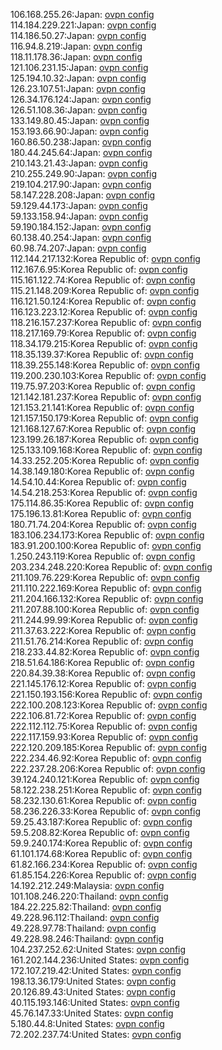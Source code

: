 106.168.255.26:Japan: [ovpn config](vpn/106_168_255_26.ovpn)  
114.184.229.221:Japan: [ovpn config](vpn/114_184_229_221.ovpn)  
114.186.50.27:Japan: [ovpn config](vpn/114_186_50_27.ovpn)  
116.94.8.219:Japan: [ovpn config](vpn/116_94_8_219.ovpn)  
118.11.178.36:Japan: [ovpn config](vpn/118_11_178_36.ovpn)  
121.106.231.15:Japan: [ovpn config](vpn/121_106_231_15.ovpn)  
125.194.10.32:Japan: [ovpn config](vpn/125_194_10_32.ovpn)  
126.23.107.51:Japan: [ovpn config](vpn/126_23_107_51.ovpn)  
126.34.176.124:Japan: [ovpn config](vpn/126_34_176_124.ovpn)  
126.51.108.36:Japan: [ovpn config](vpn/126_51_108_36.ovpn)  
133.149.80.45:Japan: [ovpn config](vpn/133_149_80_45.ovpn)  
153.193.66.90:Japan: [ovpn config](vpn/153_193_66_90.ovpn)  
160.86.50.238:Japan: [ovpn config](vpn/160_86_50_238.ovpn)  
180.44.245.64:Japan: [ovpn config](vpn/180_44_245_64.ovpn)  
210.143.21.43:Japan: [ovpn config](vpn/210_143_21_43.ovpn)  
210.255.249.90:Japan: [ovpn config](vpn/210_255_249_90.ovpn)  
219.104.217.90:Japan: [ovpn config](vpn/219_104_217_90.ovpn)  
58.147.228.208:Japan: [ovpn config](vpn/58_147_228_208.ovpn)  
59.129.44.173:Japan: [ovpn config](vpn/59_129_44_173.ovpn)  
59.133.158.94:Japan: [ovpn config](vpn/59_133_158_94.ovpn)  
59.190.184.152:Japan: [ovpn config](vpn/59_190_184_152.ovpn)  
60.138.40.254:Japan: [ovpn config](vpn/60_138_40_254.ovpn)  
60.98.74.207:Japan: [ovpn config](vpn/60_98_74_207.ovpn)  
112.144.217.132:Korea Republic of: [ovpn config](vpn/112_144_217_132.ovpn)  
112.167.6.95:Korea Republic of: [ovpn config](vpn/112_167_6_95.ovpn)  
115.161.122.74:Korea Republic of: [ovpn config](vpn/115_161_122_74.ovpn)  
115.21.148.209:Korea Republic of: [ovpn config](vpn/115_21_148_209.ovpn)  
116.121.50.124:Korea Republic of: [ovpn config](vpn/116_121_50_124.ovpn)  
116.123.223.12:Korea Republic of: [ovpn config](vpn/116_123_223_12.ovpn)  
118.216.157.237:Korea Republic of: [ovpn config](vpn/118_216_157_237.ovpn)  
118.217.169.79:Korea Republic of: [ovpn config](vpn/118_217_169_79.ovpn)  
118.34.179.215:Korea Republic of: [ovpn config](vpn/118_34_179_215.ovpn)  
118.35.139.37:Korea Republic of: [ovpn config](vpn/118_35_139_37.ovpn)  
118.39.255.148:Korea Republic of: [ovpn config](vpn/118_39_255_148.ovpn)  
119.200.230.103:Korea Republic of: [ovpn config](vpn/119_200_230_103.ovpn)  
119.75.97.203:Korea Republic of: [ovpn config](vpn/119_75_97_203.ovpn)  
121.142.181.237:Korea Republic of: [ovpn config](vpn/121_142_181_237.ovpn)  
121.153.21.141:Korea Republic of: [ovpn config](vpn/121_153_21_141.ovpn)  
121.157.150.179:Korea Republic of: [ovpn config](vpn/121_157_150_179.ovpn)  
121.168.127.67:Korea Republic of: [ovpn config](vpn/121_168_127_67.ovpn)  
123.199.26.187:Korea Republic of: [ovpn config](vpn/123_199_26_187.ovpn)  
125.133.109.168:Korea Republic of: [ovpn config](vpn/125_133_109_168.ovpn)  
14.33.252.205:Korea Republic of: [ovpn config](vpn/14_33_252_205.ovpn)  
14.38.149.180:Korea Republic of: [ovpn config](vpn/14_38_149_180.ovpn)  
14.54.10.44:Korea Republic of: [ovpn config](vpn/14_54_10_44.ovpn)  
14.54.218.253:Korea Republic of: [ovpn config](vpn/14_54_218_253.ovpn)  
175.114.86.35:Korea Republic of: [ovpn config](vpn/175_114_86_35.ovpn)  
175.196.13.81:Korea Republic of: [ovpn config](vpn/175_196_13_81.ovpn)  
180.71.74.204:Korea Republic of: [ovpn config](vpn/180_71_74_204.ovpn)  
183.106.234.173:Korea Republic of: [ovpn config](vpn/183_106_234_173.ovpn)  
183.91.200.100:Korea Republic of: [ovpn config](vpn/183_91_200_100.ovpn)  
1.250.243.119:Korea Republic of: [ovpn config](vpn/1_250_243_119.ovpn)  
203.234.248.220:Korea Republic of: [ovpn config](vpn/203_234_248_220.ovpn)  
211.109.76.229:Korea Republic of: [ovpn config](vpn/211_109_76_229.ovpn)  
211.110.222.169:Korea Republic of: [ovpn config](vpn/211_110_222_169.ovpn)  
211.204.166.132:Korea Republic of: [ovpn config](vpn/211_204_166_132.ovpn)  
211.207.88.100:Korea Republic of: [ovpn config](vpn/211_207_88_100.ovpn)  
211.244.99.99:Korea Republic of: [ovpn config](vpn/211_244_99_99.ovpn)  
211.37.63.222:Korea Republic of: [ovpn config](vpn/211_37_63_222.ovpn)  
211.51.76.214:Korea Republic of: [ovpn config](vpn/211_51_76_214.ovpn)  
218.233.44.82:Korea Republic of: [ovpn config](vpn/218_233_44_82.ovpn)  
218.51.64.186:Korea Republic of: [ovpn config](vpn/218_51_64_186.ovpn)  
220.84.39.38:Korea Republic of: [ovpn config](vpn/220_84_39_38.ovpn)  
221.145.176.12:Korea Republic of: [ovpn config](vpn/221_145_176_12.ovpn)  
221.150.193.156:Korea Republic of: [ovpn config](vpn/221_150_193_156.ovpn)  
222.100.208.123:Korea Republic of: [ovpn config](vpn/222_100_208_123.ovpn)  
222.106.81.72:Korea Republic of: [ovpn config](vpn/222_106_81_72.ovpn)  
222.112.112.75:Korea Republic of: [ovpn config](vpn/222_112_112_75.ovpn)  
222.117.159.93:Korea Republic of: [ovpn config](vpn/222_117_159_93.ovpn)  
222.120.209.185:Korea Republic of: [ovpn config](vpn/222_120_209_185.ovpn)  
222.234.46.92:Korea Republic of: [ovpn config](vpn/222_234_46_92.ovpn)  
222.237.28.206:Korea Republic of: [ovpn config](vpn/222_237_28_206.ovpn)  
39.124.240.121:Korea Republic of: [ovpn config](vpn/39_124_240_121.ovpn)  
58.122.238.251:Korea Republic of: [ovpn config](vpn/58_122_238_251.ovpn)  
58.232.130.61:Korea Republic of: [ovpn config](vpn/58_232_130_61.ovpn)  
58.236.226.33:Korea Republic of: [ovpn config](vpn/58_236_226_33.ovpn)  
59.25.43.187:Korea Republic of: [ovpn config](vpn/59_25_43_187.ovpn)  
59.5.208.82:Korea Republic of: [ovpn config](vpn/59_5_208_82.ovpn)  
59.9.240.174:Korea Republic of: [ovpn config](vpn/59_9_240_174.ovpn)  
61.101.174.68:Korea Republic of: [ovpn config](vpn/61_101_174_68.ovpn)  
61.82.166.234:Korea Republic of: [ovpn config](vpn/61_82_166_234.ovpn)  
61.85.154.226:Korea Republic of: [ovpn config](vpn/61_85_154_226.ovpn)  
14.192.212.249:Malaysia: [ovpn config](vpn/14_192_212_249.ovpn)  
101.108.246.220:Thailand: [ovpn config](vpn/101_108_246_220.ovpn)  
184.22.225.82:Thailand: [ovpn config](vpn/184_22_225_82.ovpn)  
49.228.96.112:Thailand: [ovpn config](vpn/49_228_96_112.ovpn)  
49.228.97.78:Thailand: [ovpn config](vpn/49_228_97_78.ovpn)  
49.228.98.246:Thailand: [ovpn config](vpn/49_228_98_246.ovpn)  
104.237.252.62:United States: [ovpn config](vpn/104_237_252_62.ovpn)  
161.202.144.236:United States: [ovpn config](vpn/161_202_144_236.ovpn)  
172.107.219.42:United States: [ovpn config](vpn/172_107_219_42.ovpn)  
198.13.36.179:United States: [ovpn config](vpn/198_13_36_179.ovpn)  
20.126.89.43:United States: [ovpn config](vpn/20_126_89_43.ovpn)  
40.115.193.146:United States: [ovpn config](vpn/40_115_193_146.ovpn)  
45.76.147.33:United States: [ovpn config](vpn/45_76_147_33.ovpn)  
5.180.44.8:United States: [ovpn config](vpn/5_180_44_8.ovpn)  
72.202.237.74:United States: [ovpn config](vpn/72_202_237_74.ovpn)  
